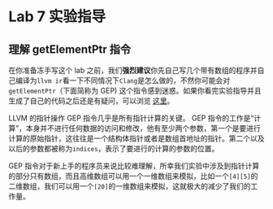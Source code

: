 # Lab 7 实验指导

## 理解 getElementPtr 指令

在你准备冻手写这个 lab 之前，我们**强烈建议**你先自己写几个带有数组的程序并自己编译为`llvm ir`看一下不同情况下`Clang`是怎么做的，不然你可能会对`getElementPtr`（下面简称为 GEP) 这个指令感到迷惑。如果你看完实验指导并且生成了自己的代码之后还是有疑问，可以浏览 [这里](https://llvm.org/docs/GetElementPtr.html)。

LLVM 的指针操作 GEP 指令几乎是所有指针计算的关键。
GEP 指令的工作是“计算”，本身并不进行任何数据的访问和修改，他有至少两个参数，第一个是要进行计算的原始指针，这往往是一个结构体指针或者是数组首地址的指针。第二个以及以后的参数都被称为`indices`，表示了要进行的计算的参数的位置。

GEP 指令对于新上手的程序员来说比较难理解，所幸我们实验中涉及到指针计算的部分只有数组，而且高维数组可以用一个一维数组来模拟，比如一个`[4][5]`的二维数组，我们可以用一个`[20]`的一维数组来模拟，这就极大的减少了我们的工作量。
